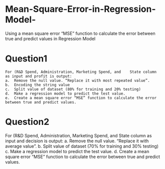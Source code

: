 # Mean-Square-Error-in-Regression-Model-
Using a mean square error “MSE” function to calculate the error between true and predict values in Regression Model  


#  Question1

	For (R&D Spend, Administration, Marketing Spend, and	State column as input and profit is output:
    a.	Remove the null value. “Replace it with most repeated value”.
    b.	Encoding the string value
    c.	Split value of dataset (80% for training and 20% testing)
    d.	Make a regression model to predict the test value.
    e.	Create a mean square error “MSE” function to calculate the error between true and predict values. 


#  Question2

For (R&D Spend, Administration, Marketing Spend, and	State column as input and decision is output:
    a.	Remove the null value. “Replace it with average value”.
    b.	Split value of dataset (70% for training and 30% testing)
    c.	Make a regression model to predict the test value.
    d.	Create a mean square error “MSE” function to calculate the error between true and predict values. 
